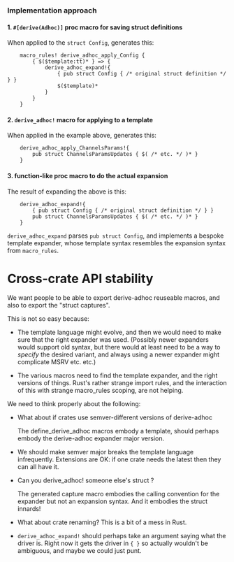 ### Implementation approach

#### 1. `#[derive(Adhoc)]` proc macro for saving struct definitions

When applied to the `struct Config`, generates this:

```
    macro_rules! derive_adhoc_apply_Config {
        { $($template:tt)* } => {
            derive_adhoc_expand!{
                { pub struct Config { /* original struct definition */ } }
                $($template)*
            }
        }
    }
```

#### 2. `derive_adhoc!` macro for applying to a template

When applied in the example above, generates this:

```
    derive_adhoc_apply_ChannelsParams!{
        pub struct ChannelsParamsUpdates { $( /* etc. */ )* }
    }
```

#### 3. function-like proc macro to do the actual expansion

The result of expanding the above is this:

```
    derive_adhoc_expand!{
        { pub struct Config { /* original struct definition */ } }
        pub struct ChannelsParamsUpdates { $( /* etc. */ )* }
    }
```

`derive_adhoc_expand` parses `pub struct Config`,
and implements a bespoke template expander,
whose template syntax resembles the expansion syntax from `macro_rules`.


Cross-crate API stability
=========================

We want people to be able to export derive-adhoc reuseable macros,
and also to export the "struct captures".

This is not so easy because:

 * The template language might evolve, and then we would need to
   make sure that the right expander was used.
   (Possibly newer expanders would support old syntax, but there
   would at least need to be a way to *specify* the desired variant,
   and always using a newer expander might complicate MSRV etc. etc.)

 * The various macros need to find the template expander, and the
   right versions of things.  Rust's rather strange import rules,
   and the interaction of this with strange macro_rules scoping,
   are not helping.

We need to think properly about the following:

 * What about if crates use semver-different versions of derive-adhoc

   The define_derive_adhoc macros embody a template,
   should perhaps embody the derive-adhoc expander major version.

 * We should make semver major breaks the template language infrequently.
   Extensions are OK: if one crate needs the latest then they can all
   have it.

 * Can you derive_adhoc! someone else's struct ?

   The generated capture macro embodies the calling convention
   for the expander but not an expansion syntax.
   And it embodies the struct innards!

 * What about crate renaming?  This is a bit of a mess in Rust.

 * `derive_adhoc_expand!` should perhaps take an argument saying what
   the driver is.  Right now it gets the driver in `{ }` so actually
   wouldn't be ambiguous, and maybe we could just punt.
